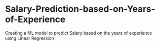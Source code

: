 # Salary-Prediction-based-on-Years-of-Experience
Creating a ML model to predict Salary based on the years of experience using Linear Regression
